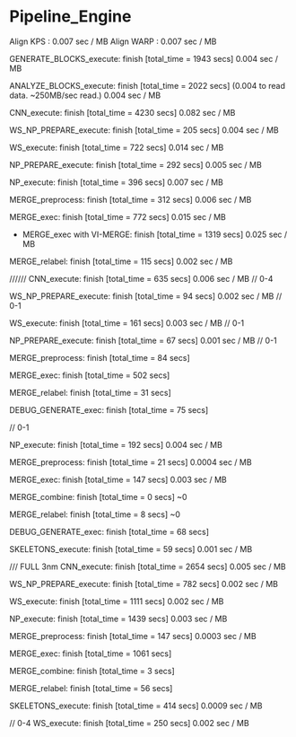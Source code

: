 # Pipeline_Engine

Align KPS  : 0.007 sec / MB
Align WARP : 0.007 sec / MB

GENERATE_BLOCKS_execute: finish [total_time = 1943 secs] 0.004 sec / MB

ANALYZE_BLOCKS_execute: finish [total_time = 2022 secs] (0.004 to read data. ~250MB/sec read.) 0.004 sec / MB

CNN_execute: finish [total_time = 4230 secs] 0.082 sec / MB

WS_NP_PREPARE_execute: finish [total_time = 205 secs] 0.004 sec / MB

WS_execute: finish [total_time = 722 secs] 0.014 sec / MB

NP_PREPARE_execute: finish [total_time = 292 secs] 0.005 sec / MB

NP_execute: finish [total_time = 396 secs] 0.007 sec / MB

MERGE_preprocess: finish [total_time = 312 secs] 0.006 sec / MB

MERGE_exec: finish [total_time = 772 secs] 0.015 sec / MB

 - MERGE_exec with VI-MERGE: finish [total_time = 1319 secs] 0.025 sec / MB

MERGE_relabel: finish [total_time = 115 secs] 0.002 sec / MB



//////
CNN_execute: finish [total_time = 635 secs] 0.006 sec / MB // 0-4

WS_NP_PREPARE_execute: finish [total_time = 94 secs] 0.002 sec / MB // 0-1

WS_execute: finish [total_time = 161 secs] 0.003 sec / MB // 0-1

NP_PREPARE_execute: finish [total_time = 67 secs] 0.001 sec / MB // 0-1

MERGE_preprocess: finish [total_time = 84 secs]

MERGE_exec: finish [total_time = 502 secs]

MERGE_relabel: finish [total_time = 31 secs]	

DEBUG_GENERATE_exec: finish [total_time = 75 secs]


// 0-1

NP_execute: finish [total_time = 192 secs] 0.004 sec / MB

MERGE_preprocess: finish [total_time = 21 secs] 0.0004 sec / MB

MERGE_exec: finish [total_time = 147 secs] 0.003 sec / MB

MERGE_combine: finish [total_time = 0 secs] ~0

MERGE_relabel: finish [total_time = 8 secs] ~0

DEBUG_GENERATE_exec: finish [total_time = 68 secs]

SKELETONS_execute: finish [total_time = 59 secs] 0.001 sec / MB

/// FULL 3nm
CNN_execute: finish [total_time = 2654 secs] 0.005 sec / MB

WS_NP_PREPARE_execute: finish [total_time = 782 secs] 0.002 sec / MB

WS_execute: finish [total_time = 1111 secs] 0.002 sec / MB

NP_execute: finish [total_time = 1439 secs] 0.003 sec / MB

MERGE_preprocess: finish [total_time = 147 secs] 0.0003 sec / MB

MERGE_exec: finish [total_time = 1061 secs]

MERGE_combine: finish [total_time = 3 secs]

MERGE_relabel: finish [total_time = 56 secs]

SKELETONS_execute: finish [total_time = 414 secs] 0.0009 sec / MB

// 0-4
WS_execute: finish [total_time = 250 secs] 0.002 sec / MB


	